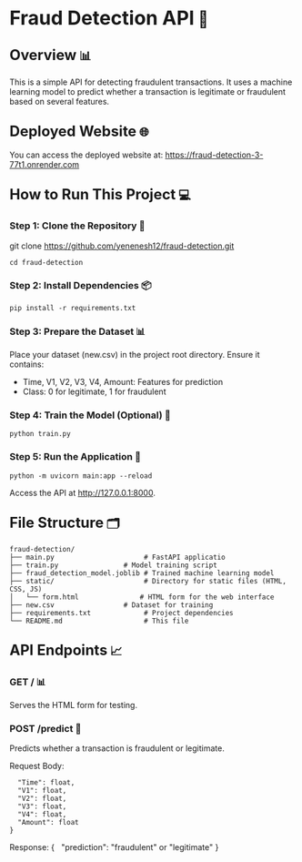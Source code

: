 <big>Fraud Detection API</big> 🚨
=====================================

<big>Overview</big> 📊
------------------------

This is a simple API for detecting fraudulent transactions. It uses a machine learning model to predict whether a transaction is legitimate or fraudulent based on several features.

<big>Deployed Website</big> 🌐
------------------------------

You can access the deployed website at: https://fraud-detection-3-77t1.onrender.com

<big>How to Run This Project</big> 💻
--------------------------------------

### Step 1: Clone the Repository 📁

git clone https://github.com/yenenesh12/fraud-detection.git

```cd fraud-detection```


### Step 2: Install Dependencies 📦
```
pip install -r requirements.txt
```

### Step 3: Prepare the Dataset 📊

Place your dataset (new.csv) in the project root directory. Ensure it contains:

* Time, V1, V2, V3, V4, Amount: Features for prediction
* Class: 0 for legitimate, 1 for fraudulent

### Step 4: Train the Model (Optional) 🤖
```
python train.py
```

### Step 5: Run the Application 🚀
```
python -m uvicorn main:app --reload
```

Access the API at http://127.0.0.1:8000.

<big>File Structure</big> 🗂️
------------------------------
```
fraud-detection/
├── main.py                      # FastAPI applicatio
├── train.py                # Model training script
├── fraud_detection_model.joblib # Trained machine learning model
├── static/                      # Directory for static files (HTML, CSS, JS)
│   └── form.html               # HTML form for the web interface
├── new.csv                 # Dataset for training
├── requirements.txt             # Project dependencies
└── README.md                    # This file
```
<big>API Endpoints</big> 📈
---------------------------

### GET / 📊

Serves the HTML form for testing.

### POST /predict 🤔

Predicts whether a transaction is fraudulent or legitimate.

Request Body:
```{
  "Time": float,
  "V1": float,
  "V2": float,
  "V3": float,
  "V4": float,
  "Amount": float
}
```


Response:
{
  "prediction": "fraudulent" or "legitimate"
}
